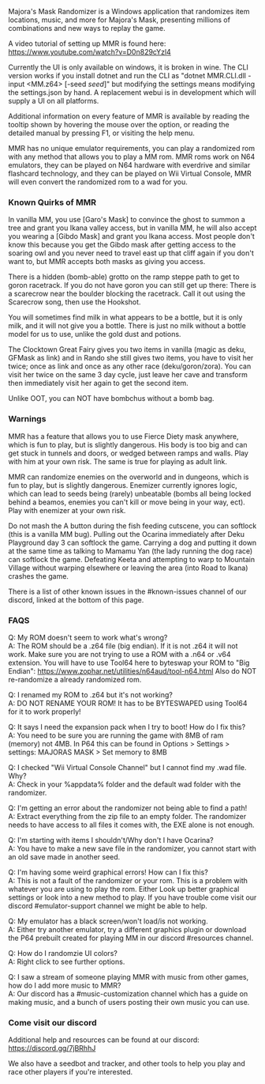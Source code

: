 Majora's Mask Randomizer is a Windows application that randomizes item locations, music, and more for Majora's Mask, presenting millions of combinations and new ways to replay the game.

A video tutorial of setting up MMR is found here: https://www.youtube.com/watch?v=D0n829cYzl4

Currently the UI is only available on windows, it is broken in wine. The CLI version works if you install dotnet and run the CLI as "dotnet MMR.CLI.dll -input <MM.z64> [-seed *seed*]" but modifying the settings means modifying the settings.json by hand. A replacement webui is in development which will supply a UI on all platforms.

Additional information on every feature of MMR is available by reading the tooltip shown by hovering the mouse over the option, or reading the detailed manual by pressing F1, or visiting the help menu.

MMR has no unique emulator requirements, you can play a randomized rom with any method that allows you to play a MM rom. MMR roms work on N64 emulators, they can be played on N64 hardware with everdrive and similar flashcard technology, and they can be played on Wii Virtual Console, MMR will even convert the randomized rom to a wad for you.

### Known Quirks of MMR

In vanilla MM, you use [Garo's Mask] to convince the ghost to summon a tree and grant you Ikana valley access, but in vanilla MM, he will also accept you wearing a [Gibdo Mask] and grant you Ikana access. Most people don't know this because you get the Gibdo mask after getting access to the soaring owl and you never need to travel east up that cliff again if you don't want to, but MMR accepts both masks as giving you access.

There is a hidden (bomb-able) grotto on the ramp steppe path to get to goron racetrack. If you do not have goron you can still get up there: There is a scarecrow near the boulder blocking the racetrack. Call it out using the Scarecrow song, then use the Hookshot.

You will sometimes find milk in what appears to be a bottle, but it is only milk, and it will not give you a bottle. There is just no milk without a bottle model for us to use, unlike the gold dust and potions.

The Clocktown Great Fairy gives you two items in vanilla (magic as deku, GFMask as link) and in Rando she still gives two items, you have to visit her twice; once as link and once as any other race (deku/goron/zora). You can visit her twice on the same 3 day cycle, just leave her cave and transform then immediately visit her again to get the second item.

Unlike OOT, you can NOT have bombchus without a bomb bag. 

### Warnings

MMR has a feature that allows you to use Fierce Diety mask anywhere, which is fun to play, but is slightly dangerous. His body is too big and can get stuck in tunnels and doors, or wedged between ramps and walls. Play with him at your own risk. The same is true for playing as adult link.

MMR can randomize enemies on the overworld and in dungeons, which is fun to play, but is slightly dangerous. Enemizer currently ignores logic, which can lead to seeds being (rarely) unbeatable (bombs all being locked behind a beamos, enemies you can't kill or move being in your way, ect). Play with enemizer at your own risk.

Do not mash the A button during the fish feeding cutscene, you can softlock (this is a vanilla MM bug). Pulling out the Ocarina immediately after Deku Playground day 3 can softlock the game. Carrying a dog and putting it down at the same time as talking to Mamamu Yan (the lady running the dog race) can softlock the game. Defeating Keeta and attempting to warp to Mountain Village without warping elsewhere or leaving the area (into Road to Ikana) crashes the game.

There is a list of other known issues in the #known-issues channel of our discord, linked at the bottom of this page.

### FAQS 

Q: My ROM doesn't seem to work what's wrong?  
A: The ROM should be a .z64 file (big endian). If it is not .z64 it will not work. Make sure you are not trying to use a ROM with a .n64 or .v64 extension. You will have to use Tool64 here to byteswap your ROM to "Big Endian": https://www.zophar.net/utilities/n64aud/tool-n64.html Also do NOT re-randomize a already randomized rom.  

Q: I renamed my ROM to .z64 but it's not working?  
A: DO NOT RENAME YOUR ROM! It has to be BYTESWAPED using Tool64 for it to work properly!  

Q: It says I need the expansion pack when I try to boot! How do I fix this?  
A: You need to be sure you are running the game with 8MB of ram (memory) not 4MB. In P64 this can be found in Options > Settings > settings: MAJORAS MASK > Set memory to 8MB  

Q: I checked "Wii Virtual Console Channel" but I cannot find my .wad file. Why?  
A: Check in your %appdata% folder and the default wad folder with the randomizer.  

Q: I'm getting an error about the randomizer not being able to find a path!  
A: Extract everything from the zip file to an empty folder. The randomizer needs to have access to all files it comes with, the EXE alone is not enough.  

Q: I'm starting with items I shouldn't/Why don't I have Ocarina?  
A: You have to make a new save file in the randomizer, you cannot start with an old save made in another seed.  

Q: I'm having some weird graphical errors! How can I fix this?  
A: This is not a fault of the randomizer or your rom. This is a problem with whatever you are using to play the rom. Either Look up better graphical settings or look into a new method to play. If you have trouble come visit our discord #emulator-support channel we might be able to help.  

Q: My emulator has a black screen/won't load/is not working.  
A: Either try another emulator, try a different graphics plugin or download the P64 prebuilt created for playing MM in our discord #resources channel.

Q: How do I randomzie UI colors?  
A: Right click to see further options.  

Q: I saw a stream of someone playing MMR with music from other games, how do I add more music to MMR?  
A: Our discord has a #music-customization channel which has a guide on making music, and a bunch of users posting their own music you can use.  

### Come visit our discord
Additional help and resources can be found at our discord: https://discord.gg/7jBRhhJ

We also have a seedbot and tracker, and other tools to help you play and race other players if you're interested.
